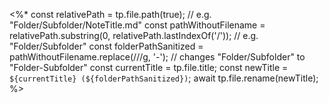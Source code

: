 <%*
const relativePath = tp.file.path(true); // e.g. "Folder/Subfolder/NoteTitle.md"
const pathWithoutFilename = relativePath.substring(0, relativePath.lastIndexOf('/')); // e.g. "Folder/Subfolder"
const folderPathSanitized = pathWithoutFilename.replace(/\//g, '-'); // changes "Folder/Subfolder" to "Folder-Subfolder"
const currentTitle = tp.file.title;
const newTitle = `${currentTitle} (${folderPathSanitized})`;
await tp.file.rename(newTitle);
%>
